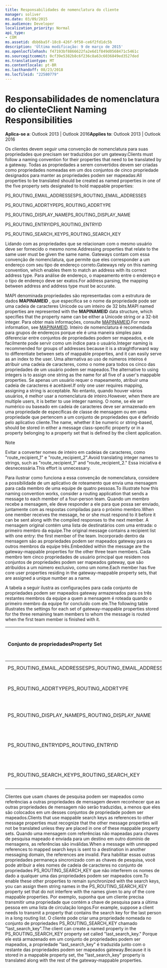 ```yaml
---
title: Responsabilidades de nomenclatura do cliente
manager: soliver
ms.date: 03/09/2015
ms.audience: Developer
localization_priority: Normal
api_type:
- COM
ms.assetid: dbb6ba5f-18c8-426f-9f50-ce6f2fd1dc5b
description: 'Última modificação: 9 de março de 2015'
ms.openlocfilehash: f47193bf8866622fa2e6d1f849d0568471c5461c
ms.sourcegitcommit: 0cf39e5382b8c6f236c8a63c6036849ed3527ded
ms.translationtype: MT
ms.contentlocale: pt-BR
ms.lasthandoff: 08/23/2018
ms.locfileid: "22580779"
---
```

# <a name="client-naming-responsibilities"></a><span data-ttu-id="f3a62-103">Responsabilidades de nomenclatura do cliente</span><span class="sxs-lookup"><span data-stu-id="f3a62-103">Client Naming Responsibilities</span></span>

  
  
<span data-ttu-id="f3a62-104">**Aplica-se a**: Outlook 2013 | Outlook 2016</span><span class="sxs-lookup"><span data-stu-id="f3a62-104">**Applies to**: Outlook 2013 | Outlook 2016</span></span> 
  
<span data-ttu-id="f3a62-105">Os clientes devem seguir uma convenção de nomenclatura para suas propriedades que precisam ser traduzidos por um gateway.</span><span class="sxs-lookup"><span data-stu-id="f3a62-105">Clients must follow a naming convention for their properties that need to be translated by a gateway.</span></span> <span data-ttu-id="f3a62-106">Todas as propriedades a serem convertidos devem ser criadas como propriedades nomeadas em um dos conjuntos de cinco propriedade designados para manter as propriedades podem ser mapeadas:</span><span class="sxs-lookup"><span data-stu-id="f3a62-106">All properties to be translated should be created as named properties in one of the five property sets designated to hold mappable properties:</span></span>
  
<span data-ttu-id="f3a62-107">PS_ROUTING_EMAIL_ADDRESSES</span><span class="sxs-lookup"><span data-stu-id="f3a62-107">PS_ROUTING_EMAIL_ADDRESSES</span></span>
  
<span data-ttu-id="f3a62-108">PS_ROUTING_ADDRTYPE</span><span class="sxs-lookup"><span data-stu-id="f3a62-108">PS_ROUTING_ADDRTYPE</span></span>
  
<span data-ttu-id="f3a62-109">PS_ROUTING_DISPLAY_NAME</span><span class="sxs-lookup"><span data-stu-id="f3a62-109">PS_ROUTING_DISPLAY_NAME</span></span>
  
<span data-ttu-id="f3a62-110">PS_ROUTING_ENTRYID</span><span class="sxs-lookup"><span data-stu-id="f3a62-110">PS_ROUTING_ENTRYID</span></span>
  
<span data-ttu-id="f3a62-111">PS_ROUTING_SEARCH_KEY</span><span class="sxs-lookup"><span data-stu-id="f3a62-111">PS_ROUTING_SEARCH_KEY</span></span>
  
<span data-ttu-id="f3a62-112">Lidando com as propriedades que se relacionam com o mesmo usuário deve ser fornecido o mesmo nome.</span><span class="sxs-lookup"><span data-stu-id="f3a62-112">Addressing properties that relate to the same user must be given the same name.</span></span> <span data-ttu-id="f3a62-113">Gateways contam com essa convenção de nomenclatura, que permite que eles corresponder a um endereço com seu tipo de endereço correto.</span><span class="sxs-lookup"><span data-stu-id="f3a62-113">Gateways rely on this naming convention, which enables them to match an address with its correct address type.</span></span> <span data-ttu-id="f3a62-114">Para análise de endereço, o mapeamento entre o endereço e o tipo de endereço deve ser exatos.</span><span class="sxs-lookup"><span data-stu-id="f3a62-114">For address parsing, the mapping between address and address type must be accurate.</span></span>
  
<span data-ttu-id="f3a62-115">MAPI denominada propriedades são representadas com a estrutura de dados **MAPINAMEID** , que especifica se o nome da propriedade pode ser uma cadeia de caracteres Unicode ou um inteiro de 32 bits.</span><span class="sxs-lookup"><span data-stu-id="f3a62-115">MAPI named properties are represented with the **MAPINAMEID** data structure, which specifies that the property name can be either a Unicode string or a 32-bit integer.</span></span> <span data-ttu-id="f3a62-116">Para obter mais informações, consulte [MAPINAMEID](mapinameid.md).</span><span class="sxs-lookup"><span data-stu-id="f3a62-116">For more information, see [MAPINAMEID](mapinameid.md).</span></span> <span data-ttu-id="f3a62-117">Inteiro de nomenclatura é recomendada para grupos de endereços porque ele é uma maneira simples para diferenciar entre conjuntos de propriedades podem ser mapeados, e ele facilmente pode servir como um índice para o usuário.</span><span class="sxs-lookup"><span data-stu-id="f3a62-117">Integer naming is recommended for groups of addresses because it is a straightforward way to differentiate between sets of mappable properties, and it can easily serve as an index to the user.</span></span> <span data-ttu-id="f3a62-118">Uma alternativa ao uso de números inteiros é atribuir uma cadeia de caracteres, como o nome para todos os cinco das propriedades de um usuário podem ser mapeados.</span><span class="sxs-lookup"><span data-stu-id="f3a62-118">The alternative to using integers is to assign one string as the name for all five of a user's mappable properties.</span></span> <span data-ttu-id="f3a62-119">Se apenas um usuário requer o mapeamento, atribuir uma cadeia de caracteres é aceitável.</span><span class="sxs-lookup"><span data-stu-id="f3a62-119">If only one user requires mapping, assigning a string is acceptable.</span></span> <span data-ttu-id="f3a62-120">No entanto, quando houver vários usuários, é melhor usar a nomenclatura de inteiro.</span><span class="sxs-lookup"><span data-stu-id="f3a62-120">However, when there are multiple users, it is better to use integer naming.</span></span> <span data-ttu-id="f3a62-121">O nome, se ele ser numérico ou baseado em cadeia de caracteres deve ser armazenado em uma propriedade de específicas de classe de mensagem ou em uma propriedade que pertencem a um conjunto de propriedades que é definido pelo aplicativo cliente.</span><span class="sxs-lookup"><span data-stu-id="f3a62-121">The name, whether it be numeric or string-based, should be stored in either a message class-specific property or in a property belonging to a property set that is defined by the client application.</span></span> 
  
> [!NOTE]
> <span data-ttu-id="f3a62-122">Evitar a converter nomes de inteiro em cadeias de caracteres, como "route_recipient_1" e "route_recipient_2".</span><span class="sxs-lookup"><span data-stu-id="f3a62-122">Avoid translating integer names to strings, such as "route_recipient_1" and "route_recipient_2."</span></span> <span data-ttu-id="f3a62-123">Essa iniciativa é desnecessária.</span><span class="sxs-lookup"><span data-stu-id="f3a62-123">This effort is unnecessary.</span></span> 
  
<span data-ttu-id="f3a62-124">Para ilustrar como funciona a essa convenção de nomenclatura, considere a possibilidade de um aplicativo de roteamento que envia uma mensagem para cada membro de uma equipe de quatro pessoas.</span><span class="sxs-lookup"><span data-stu-id="f3a62-124">To illustrate how this naming convention works, consider a routing application that sends a message to each member of a four-person team.</span></span> <span data-ttu-id="f3a62-125">Quando um membro recebe a mensagem, ele deve responder a ele para que possa ser enviado, juntamente com as respostas compiladas para o próximo membro.</span><span class="sxs-lookup"><span data-stu-id="f3a62-125">When one member receives the message, he or she must respond to it before it can be sent along with the compiled responses to the next member.</span></span> <span data-ttu-id="f3a62-126">A mensagem original contém uma lista de destinatários com uma entrada: o primeiro membro da equipe.</span><span class="sxs-lookup"><span data-stu-id="f3a62-126">The original message contains a recipient list with one entry: the first member of the team.</span></span> <span data-ttu-id="f3a62-127">Incorporado dentro da mensagem são as propriedades podem ser mapeados gateway para os outros membros da equipe três.</span><span class="sxs-lookup"><span data-stu-id="f3a62-127">Embedded within the message are the gateway-mappable properties for the other three team members.</span></span> <span data-ttu-id="f3a62-128">Cada membro tem cinco propriedades de usuário principal que residem nos conjuntos de propriedades podem ser mapeados gateway, que são atribuídos a um número exclusivo, como um nome.</span><span class="sxs-lookup"><span data-stu-id="f3a62-128">Each member has five core user properties residing in the gateway-mappable property sets, that are assigned a unique number as a name.</span></span> 
  
<span data-ttu-id="f3a62-129">A tabela a seguir ilustra as configurações para cada conjunto de propriedades podem ser mapeados gateway armazenados para os três restantes membros da equipe a quem a mensagem é roteada quando o primeiro membro da equipe for concluído com ele.</span><span class="sxs-lookup"><span data-stu-id="f3a62-129">The following table illustrates the settings for each set of gateway-mappable properties stored for the three remaining team members to whom the message is routed when the first team member is finished with it.</span></span>
  
|<span data-ttu-id="f3a62-130">**Conjunto de propriedades**</span><span class="sxs-lookup"><span data-stu-id="f3a62-130">**Property Set**</span></span>|<span data-ttu-id="f3a62-131">**Segunda equipe <br/> membro**</span><span class="sxs-lookup"><span data-stu-id="f3a62-131">**Second Team  <br/> Member**</span></span>|<span data-ttu-id="f3a62-132">**Terceiro equipe <br/> membro**</span><span class="sxs-lookup"><span data-stu-id="f3a62-132">**Third Team  <br/> Member**</span></span>|<span data-ttu-id="f3a62-133">**Quarto da equipe <br/> membro**</span><span class="sxs-lookup"><span data-stu-id="f3a62-133">**Fourth Team  <br/> Member**</span></span>|
|:-----|:-----|:-----|:-----|
|<span data-ttu-id="f3a62-134">PS_ROUTING_EMAIL_ADDRESSES</span><span class="sxs-lookup"><span data-stu-id="f3a62-134">PS_ROUTING_EMAIL_ADDRESSES</span></span>  <br/> |<span data-ttu-id="f3a62-135">Endereço = 0</span><span class="sxs-lookup"><span data-stu-id="f3a62-135">Address = 0</span></span>  <br/> |<span data-ttu-id="f3a62-136">Endereço = 1</span><span class="sxs-lookup"><span data-stu-id="f3a62-136">Address = 1</span></span>  <br/> |<span data-ttu-id="f3a62-137">Endereço = 2</span><span class="sxs-lookup"><span data-stu-id="f3a62-137">Address = 2</span></span>  <br/> |
|<span data-ttu-id="f3a62-138">PS_ROUTING_ADDRTYPE</span><span class="sxs-lookup"><span data-stu-id="f3a62-138">PS_ROUTING_ADDRTYPE</span></span>  <br/> |<span data-ttu-id="f3a62-139">Tipo de endereço = 0</span><span class="sxs-lookup"><span data-stu-id="f3a62-139">Address type = 0</span></span>  <br/> |<span data-ttu-id="f3a62-140">Tipo de endereço = 1</span><span class="sxs-lookup"><span data-stu-id="f3a62-140">Address type = 1</span></span>  <br/> |<span data-ttu-id="f3a62-141">Tipo de endereço = 2</span><span class="sxs-lookup"><span data-stu-id="f3a62-141">Address type = 2</span></span>  <br/> |
|<span data-ttu-id="f3a62-142">PS_ROUTING_DISPLAY_NAME</span><span class="sxs-lookup"><span data-stu-id="f3a62-142">PS_ROUTING_DISPLAY_NAME</span></span>  <br/> |<span data-ttu-id="f3a62-143">Nome para exibição = 0</span><span class="sxs-lookup"><span data-stu-id="f3a62-143">Display name = 0</span></span>  <br/> |<span data-ttu-id="f3a62-144">Nome para exibição = 1</span><span class="sxs-lookup"><span data-stu-id="f3a62-144">Display name = 1</span></span>  <br/> |<span data-ttu-id="f3a62-145">Nome para exibição = 2</span><span class="sxs-lookup"><span data-stu-id="f3a62-145">Display name = 2</span></span>  <br/> |
|<span data-ttu-id="f3a62-146">PS_ROUTING_ENTRYID</span><span class="sxs-lookup"><span data-stu-id="f3a62-146">PS_ROUTING_ENTRYID</span></span>  <br/> |<span data-ttu-id="f3a62-147">O identificador de entrada = 0</span><span class="sxs-lookup"><span data-stu-id="f3a62-147">Entry identifier = 0</span></span>  <br/> |<span data-ttu-id="f3a62-148">O identificador de entrada = 1</span><span class="sxs-lookup"><span data-stu-id="f3a62-148">Entry identifier = 1</span></span>  <br/> |<span data-ttu-id="f3a62-149">O identificador de entrada = 2</span><span class="sxs-lookup"><span data-stu-id="f3a62-149">Entry identifier = 2</span></span>  <br/> |
|<span data-ttu-id="f3a62-150">PS_ROUTING_SEARCH_KEY</span><span class="sxs-lookup"><span data-stu-id="f3a62-150">PS_ROUTING_SEARCH_KEY</span></span>  <br/> |<span data-ttu-id="f3a62-151">Chave de pesquisa = 0</span><span class="sxs-lookup"><span data-stu-id="f3a62-151">Search key = 0</span></span>  <br/> |<span data-ttu-id="f3a62-152">Chave de pesquisa = 1</span><span class="sxs-lookup"><span data-stu-id="f3a62-152">Search key = 1</span></span>  <br/> |<span data-ttu-id="f3a62-153">Chave de pesquisa = 2</span><span class="sxs-lookup"><span data-stu-id="f3a62-153">Search key = 2</span></span>  <br/> |
   
<span data-ttu-id="f3a62-154">Clientes que usam chaves de pesquisa podem ser mapeados como referências a outras propriedades de mensagem devem reconhecer que as outras propriedades de mensagem não serão traduzidas, a menos que eles são colocados em um desses conjuntos de propriedade podem ser mapeados.</span><span class="sxs-lookup"><span data-stu-id="f3a62-154">Clients that use mappable search keys as references to other message properties must recognize that the other message properties will not be translated unless they are placed in one of these mappable property sets.</span></span> <span data-ttu-id="f3a62-155">Quando uma mensagem com referências não mapeadas para chaves de pesquisa mapeado é enviada para um destino em outro domínio de mensagens, as referências são inválidas.</span><span class="sxs-lookup"><span data-stu-id="f3a62-155">When a message with unmapped references to mapped search keys is sent to a destination in another messaging domain, the references are invalid.</span></span> <span data-ttu-id="f3a62-156">Para habilitar essas outras propriedades permaneça sincronizado com as chaves de pesquisa, você pode atribuir a eles nomes de cadeia de caracteres no conjunto de propriedades PS_ROUTING_SEARCH_KEY que não interferem os nomes de dado a qualquer uma das propriedades podem ser mapeados core.</span><span class="sxs-lookup"><span data-stu-id="f3a62-156">To enable these other properties to remain synchronized with the search keys, you can assign them string names in the PS_ROUTING_SEARCH_KEY property set that do not interfere with the names given to any of the core mappable properties.</span></span> <span data-ttu-id="f3a62-157">Por exemplo, suponha que um cliente precisa transmitir uma propriedade que contém a chave de pesquisa para a última pessoa em uma lista de circulação longos.</span><span class="sxs-lookup"><span data-stu-id="f3a62-157">For example, suppose a client needs to transmit a property that contains the search key for the last person in a long routing list.</span></span> <span data-ttu-id="f3a62-158">O cliente pode criar uma propriedade nomeada no conjunto de propriedades PS_ROUTING_SEARCH_KEY chamado "last_search_key".</span><span class="sxs-lookup"><span data-stu-id="f3a62-158">The client can create a named property in the PS_ROUTING_SEARCH_KEY property set called "last_search_key."</span></span> <span data-ttu-id="f3a62-159">Porque ele está armazenado em um conjunto de propriedades podem ser mapeados, a propriedade "last_search_key" é traduzida junto com o restante das propriedades podem ser mapeados gateway.</span><span class="sxs-lookup"><span data-stu-id="f3a62-159">Because it is stored in a mappable property set, the "last_search_key" property is translated along with the rest of the gateway-mappable properties.</span></span>
  

